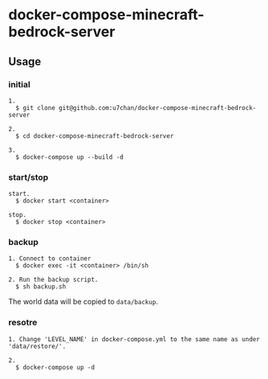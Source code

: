 # docker-compose-minecraft-bedrock-server

## Usage

### initial

```
1.
  $ git clone git@github.com:u7chan/docker-compose-minecraft-bedrock-server

2.
  $ cd docker-compose-minecraft-bedrock-server

3.
  $ docker-compose up --build -d
```

### start/stop

```
start.
  $ docker start <container>

stop.
  $ docker stop <container>
```

### backup

```
1. Connect to container
  $ docker exec -it <container> /bin/sh

2. Run the backup script.
  $ sh backup.sh
```

The world data will be copied to `data/backup`.

### resotre

```
1. Change 'LEVEL_NAME' in docker-compose.yml to the same name as under 'data/restore/'.

2.
  $ docker-compose up -d
```
